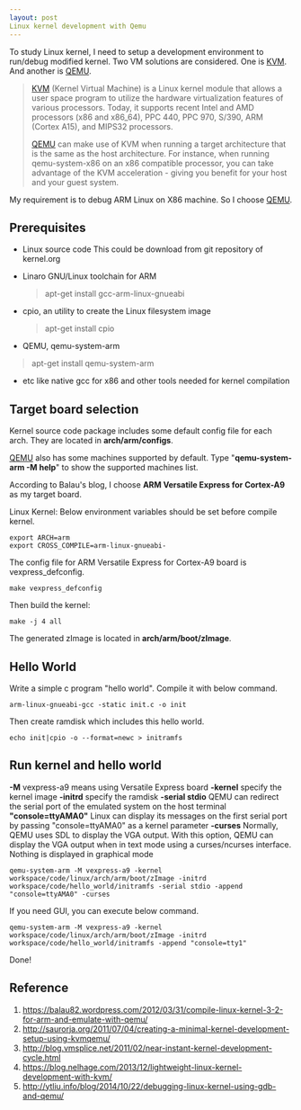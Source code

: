 ```yaml
---
layout: post
Linux kernel development with Qemu
---
```


To study Linux kernel, I need to setup a development environment to run/debug modified kernel. Two VM solutions are considered. One is [KVM](http://www.linux-kvm.org/page/Main_Page). And another is [QEMU](http://wiki.qemu.org/Main_Page). 

> [KVM](http://www.linux-kvm.org/page/Main_Page) (Kernel Virtual
> Machine) is a Linux kernel module that allows a user space program to
> utilize the hardware virtualization features of various processors.
> Today, it supports recent Intel and AMD processors (x86 and x86_64),
> PPC 440, PPC 970, S/390, ARM (Cortex A15), and MIPS32 processors.
> 
> [QEMU](http://wiki.qemu.org/Main_Page) can make use of KVM when
> running a target architecture that is the same as the host
> architecture. For instance, when running qemu-system-x86 on an x86
> compatible processor, you can take advantage of the KVM acceleration -
> giving you benefit for your host and your guest system.

My requirement is to debug ARM Linux on X86 machine. So I choose [QEMU](http://wiki.qemu.org/Main_Page). 

Prerequisites
--------------
 - Linux source code
	This could be download from git repository of kernel.org
 - Linaro GNU/Linux toolchain for ARM
    > apt-get install gcc-arm-linux-gnueabi
 - cpio, an utility to create the Linux filesystem image
    > apt-get install cpio

 - QEMU, qemu-system-arm
>apt-get install qemu-system-arm
 - etc
	like native gcc for x86 and other tools needed for kernel compilation

Target board selection
----------------------
Kernel source code package includes some default config file for each arch. They are located in **arch/arm/configs**.

[QEMU](http://wiki.qemu.org/Main_Page) also has some machines supported by default. Type "**qemu-system-arm -M help**" to show the supported machines list.

According to Balau's blog, I choose **ARM Versatile Express for Cortex-A9** as my target board.

Linux Kernel:
Below environment variables should be set before compile kernel. 

    export ARCH=arm
    export CROSS_COMPILE=arm-linux-gnueabi-

The config file for ARM Versatile Express for Cortex-A9 board is vexpress_defconfig.

    make vexpress_defconfig

Then build the kernel:

    make -j 4 all

The generated zImage is located in **arch/arm/boot/zImage**.

Hello World
-----------
Write a simple c program "hello world". Compile it with below command.

    arm-linux-gnueabi-gcc -static init.c -o init

Then create ramdisk which includes this hello world.

    echo init|cpio -o --format=newc > initramfs
Run kernel and hello world
-----------
**-M** vexpress-a9 means using Versatile Express board
**-kernel** specify the kernel image
**-initrd** specify the ramdisk
**-serial stdio** QEMU can redirect the serial port of the emulated system on the host terminal
**"console=ttyAMA0"** Linux can display its messages on the first serial port by passing "console=ttyAMA0" as a kernel parameter
**-curses** Normally, QEMU uses SDL to display the VGA output. With this option, QEMU can display the VGA output when in text mode using a curses/ncurses interface. Nothing is displayed in graphical mode

    qemu-system-arm -M vexpress-a9 -kernel workspace/code/linux/arch/arm/boot/zImage -initrd workspace/code/hello_world/initramfs -serial stdio -append "console=ttyAMA0" -curses


If you need GUI, you can execute below command.

    qemu-system-arm -M vexpress-a9 -kernel workspace/code/linux/arch/arm/boot/zImage -initrd workspace/code/hello_world/initramfs -append "console=tty1"

Done!

Reference
-----------

 1. https://balau82.wordpress.com/2012/03/31/compile-linux-kernel-3-2-for-arm-and-emulate-with-qemu/
 2. http://saurorja.org/2011/07/04/creating-a-minimal-kernel-development-setup-using-kvmqemu/
 3. http://blog.vmsplice.net/2011/02/near-instant-kernel-development-cycle.html
 4. https://blog.nelhage.com/2013/12/lightweight-linux-kernel-development-with-kvm/
 5. http://ytliu.info/blog/2014/10/22/debugging-linux-kernel-using-gdb-and-qemu/
